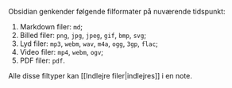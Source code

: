 Obsidian genkender følgende filformater på nuværende tidspunkt:

1. Markdown filer: `md`;
2. Billed filer: `png`, `jpg`, `jpeg`, `gif`, `bmp`, `svg`;
3. Lyd filer: `mp3`, `webm`, `wav`, `m4a`, `ogg`, `3gp`, `flac`;
4. Video filer: `mp4`, `webm`, `ogv`;
5. PDF filer: `pdf`.

Alle disse filtyper kan [[Indlejre filer|indlejres]] i en note.

